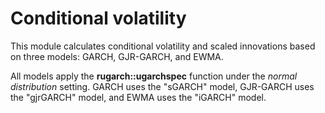 # Conditional volatility

This module calculates conditional volatility and scaled innovations based on three models: GARCH, GJR-GARCH, and EWMA.

All models apply the **rugarch::ugarchspec** function under the _normal distribution_ setting. GARCH uses the "sGARCH" model, GJR-GARCH uses the "gjrGARCH" model, and EWMA uses the "iGARCH" model.
